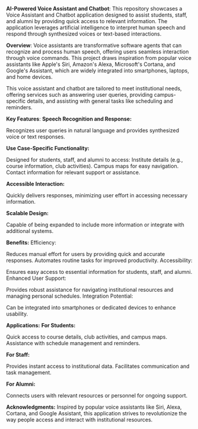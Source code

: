 **AI-Powered Voice Assistant and Chatbot**:
This repository showcases a Voice Assistant and Chatbot application designed to assist students, staff, and alumni by providing quick access to relevant information. The application leverages artificial intelligence to interpret human speech and respond through synthesized voices or text-based interactions.

**Overview**:
Voice assistants are transformative software agents that can recognize and process human speech, offering users seamless interaction through voice commands. This project draws inspiration from popular voice assistants like Apple's Siri, Amazon's Alexa, Microsoft's Cortana, and Google's Assistant, which are widely integrated into smartphones, laptops, and home devices.

This voice assistant and chatbot are tailored to meet institutional needs, offering services such as answering user queries, providing campus-specific details, and assisting with general tasks like scheduling and reminders.

**Key Features**:
**Speech Recognition and Response:**

Recognizes user queries in natural language and provides synthesized voice or text responses.

**Use Case-Specific Functionality:**

Designed for students, staff, and alumni to access:
Institute details (e.g., course information, club activities).
Campus maps for easy navigation.
Contact information for relevant support or assistance.

**Accessible Interaction:**

Quickly delivers responses, minimizing user effort in accessing necessary information.

**Scalable Design:**

Capable of being expanded to include more information or integrate with additional systems.

**Benefits:**
Efficiency:

Reduces manual effort for users by providing quick and accurate responses.
Automates routine tasks for improved productivity.
Accessibility:

Ensures easy access to essential information for students, staff, and alumni.
Enhanced User Support:

Provides robust assistance for navigating institutional resources and managing personal schedules.
Integration Potential:

Can be integrated into smartphones or dedicated devices to enhance usability.

**Applications:**
**For Students:**

Quick access to course details, club activities, and campus maps.
Assistance with schedule management and reminders.

**For Staff:**

Provides instant access to institutional data.
Facilitates communication and task management.

**For Alumni:**

Connects users with relevant resources or personnel for ongoing support.

**Acknowledgments:**
Inspired by popular voice assistants like Siri, Alexa, Cortana, and Google Assistant, this application strives to revolutionize the way people access and interact with institutional resources.
